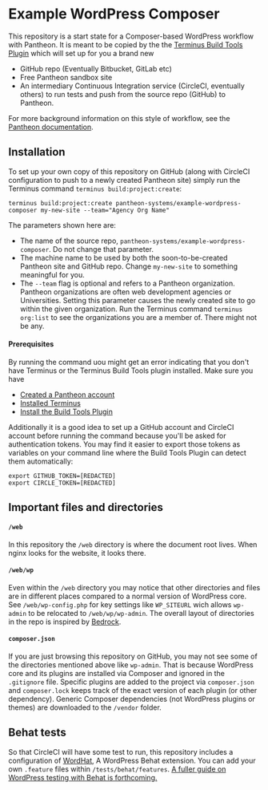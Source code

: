 # Example WordPress Composer


This repository is a start state for a Composer-based WordPress workflow with Pantheon. It is meant to be copied by the the [Terminus Build Tools Plugin](https://github.com/pantheon-systems/terminus-build-tools-plugin) which will set up for you a brand new

* GitHub repo (Eventually Bitbucket, GitLab etc)
* Free Pantheon sandbox site
* An intermediary Continuous Integration service (CircleCI, eventually others) to run tests and push from the source repo (GitHub) to Pantheon.

For more background information on this style of workflow, see the [Pantheon documentation](https://pantheon.io/docs/guides/github-pull-requests/).


## Installation

To set up your own copy of this repository on GitHub (along with CircleCI configuration to push to a newly created Pantheon site) simply run the Terminus command `terminus build:project:create`:

```
terminus build:project:create pantheon-systems/example-wordpress-composer my-new-site --team="Agency Org Name"
```

The parameters shown here are:

* The name of the source repo, `pantheon-systems/example-wordpress-composer`. Do not change that parameter.
* The machine name to be used by both the soon-to-be-created Pantheon site and GitHub repo. Change `my-new-site` to something meaningful for you.
* The `--team` flag is optional and refers to a Pantheon organization. Pantheon organizations are often web development agencies or Universities. Setting this parameter causes the newly created site to go within the given organization. Run the Terminus command `terminus org:list` to see the organizations you are a member of. There might not be any.

#### Prerequisites

By running the command uou might get an error indicating that you don't have Terminus or the Terminus Build Tools plugin installed. Make sure you have

* [Created a Pantheon account](https://dashboard.pantheon.io/register)
* [Installed Terminus](https://pantheon.io/docs/terminus/install/)
* [Install the Build Tools Plugin](https://github.com/pantheon-systems/terminus-build-tools-plugin)

Additionally it is a good idea to set up a GitHub account and CircleCI account before running the command because you'll be asked for authentication tokens. You may find it easier to export those tokens as variables on your command line where the Build Tools Plugin can detect them automatically:

```
export GITHUB_TOKEN=[REDACTED]
export CIRCLE_TOKEN=[REDACTED]
```

## Important files and directories

#### `/web`

In this repository the `/web` directory is where the document root lives. When nginx looks for the website, it looks there.

#### `/web/wp`

Even within the `/web` directory you may notice that other directories and files are in different places compared to a normal version of WordPress core. See `/web/wp-config.php` for key settings like `WP_SITEURL` wich allows `wp-admin` to be relocated to `/web/wp/wp-admin`. The overall layout of directories in the repo is inspired by [Bedrock](https://github.com/roots/bedrock).

#### `composer.json`

If you are just browsing this repository on GitHub, you may not see some of the directories mentioned above like `wp-admin`. That is because WordPress core and its plugins are installed via Composer and ignored in the `.gitignore` file. Specific plugins are added to the project via `composer.json` and `composer.lock` keeps track of the exact version of each plugin (or other dependency). Generic Composer dependencies (not WordPress plugins or themes) are downloaded to the `/vendor` folder.

## Behat tests

So that CircleCI will have some test to run, this repository includes a configuration of [WordHat](https://wordhat.info/), A WordPress Behat extension. You can add your own `.feature` files within `/tests/behat/features`. [A fuller guide on WordPress testing with Behat is forthcoming.](https://github.com/pantheon-systems/documentation/issues/2469)
